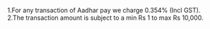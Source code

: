 1.For any transaction of Aadhar pay we charge 0.354% (Incl GST).                                         
2.The transaction amount is subject to a min Rs 1 to max Rs 10,000.
